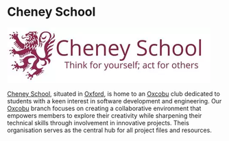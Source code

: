 # Cheney School

![](Cheney.webp)

[Cheney School](https://www.cheneyschool.org/), situated in [Oxford](https://www.openstreetmap.org/relation/394037), is home to an [Oxcobu](https://oxcobu.github.io/) club dedicated to students with a keen interest in software development and engineering. Our [Oxcobu](https://github.com/oxcobu) branch focuses on creating a collaborative environment that empowers members to explore their creativity while sharpening their technical skills through involvement in innovative projects.
Theis organisation serves as the central hub for all project files and resources.
